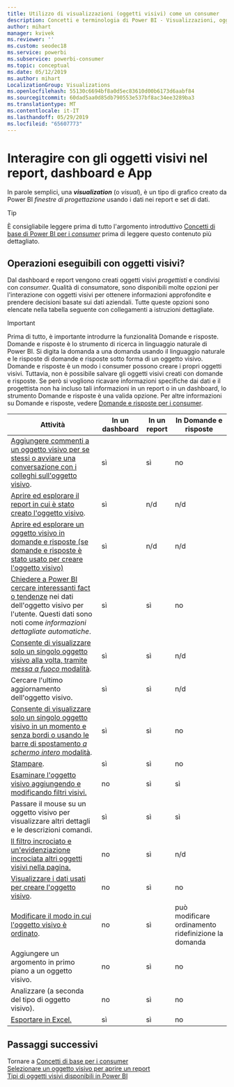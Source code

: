 ```yaml
---
title: Utilizzo di visualizzazioni (oggetti visivi) come un consumer
description: Concetti e terminologia di Power BI - Visualizzazioni, oggetti visivi. Che cos'è una visualizzazione o un oggetto visivo di Power BI.
author: mihart
manager: kvivek
ms.reviewer: ''
ms.custom: seodec18
ms.service: powerbi
ms.subservice: powerbi-consumer
ms.topic: conceptual
ms.date: 05/12/2019
ms.author: mihart
LocalizationGroup: Visualizations
ms.openlocfilehash: 55130c6694bf8a0d5ec83610d00b6173d6aabf84
ms.sourcegitcommit: 60dad5aa0d85db790553e537bf8ac34ee3289ba3
ms.translationtype: MT
ms.contentlocale: it-IT
ms.lasthandoff: 05/29/2019
ms.locfileid: "65607773"
---
```

# <a name="interact-with-visuals-in-reports-dashboards-and-apps"></a>Interagire con gli oggetti visivi nel report, dashboard e App

In parole semplici, una ***visualization*** (o *visual*), è un tipo di grafico creato da Power BI *finestre di progettazione* usando i dati nei report e set di dati. 

> [!TIP]
> È consigliabile leggere prima di tutto l'argomento introduttivo [Concetti di base di Power BI per i *consumer*](end-user-basic-concepts.md) prima di leggere questo contenuto più dettagliato.

## <a name="what-can-i-do-with-visuals"></a>Operazioni eseguibili con oggetti visivi?

Dal dashboard e report vengono creati oggetti visivi *progettisti* e condivisi con *consumer*. Qualità di consumatore, sono disponibili molte opzioni per l'interazione con oggetti visivi per ottenere informazioni approfondite e prendere decisioni basate sui dati aziendali. Tutte queste opzioni sono elencate nella tabella seguente con collegamenti a istruzioni dettagliate.

> [!IMPORTANT]
> Prima di tutto, è importante introdurre la funzionalità Domande e risposte. Domande e risposte è lo strumento di ricerca in linguaggio naturale di Power BI. Si digita la domanda a una domanda usando il linguaggio naturale e le risposte di domande e risposte sotto forma di un oggetto visivo. Domande e risposte è un modo i consumer possono creare i propri oggetti visivi. Tuttavia, non è possibile salvare gli oggetti visivi creati con domande e risposte. Se però si vogliono ricavare informazioni specifiche dai dati e il progettista non ha incluso tali informazioni in un report o in un dashboard, lo strumento Domande e risposte è una valida opzione. Per altre informazioni su Domande e risposte, vedere [Domande e risposte per i consumer](end-user-q-and-a.md).



|Attività  |In un dashboard  |In un report  | In Domande e risposte
|---------|---------|---------|--------|
|[Aggiungere commenti a un oggetto visivo per se stessi o avviare una conversazione con i colleghi sull'oggetto visivo](end-user-comment.md).     |  sì       |   sì      |  no  |
|[Aprire ed esplorare il report in cui è stato creato l'oggetto visivo](end-user-tiles.md).     |    sì     |   n/d      |  n/d |
|[Aprire ed esplorare un oggetto visivo in domande e risposte (se domande e risposte è stato usato per creare l'oggetto visivo)](end-user-q-and-a.md)     |   sì      |   n/d      |  n/d  |
|[Chiedere a Power BI cercare interessanti fact o tendenze](end-user-insights.md) nei dati dell'oggetto visivo per l'utente.  Questi dati sono noti come *informazioni dettagliate automatiche*.     |    sì     |   sì      | no   |
|[Consente di visualizzare solo un singolo oggetto visivo alla volta, tramite *messa a fuoco* modalità](end-user-focus.md).     | sì        |   sì      | n/d  |
|Cercare l'ultimo aggiornamento dell'oggetto visivo.     |  sì       |    sì     | n/d  |
|[Consente di visualizzare solo un singolo oggetto visivo in un momento e senza bordi o usando le barre di spostamento *a schermo intero* modalità](end-user-focus.md).     |   sì      |  sì       | no  |
|[Stampare](end-user-print.md).     |  sì       |   sì      | no  |
|[Esaminare l'oggetto visivo aggiungendo e modificando filtri visivi.](end-user-report-filter.md)     |    no     |   sì      | sì  |
|Passare il mouse su un oggetto visivo per visualizzare altri dettagli e le descrizioni comandi.     |    sì     |   sì      | sì  |
|[Il filtro incrociato e un'evidenziazione incrociata altri oggetti visivi nella pagina.](end-user-interactions.md)    |   no      |   sì      | n/d  |
|[Visualizzare i dati usati per creare l'oggetto visivo](end-user-show-data.md).     |  no       |   sì      | no  |
| [Modificare il modo in cui l'oggetto visivo è ordinato](end-user-search-sort.md). | no  | sì  | può modificare ordinamento ridefinizione la domanda  |
| Aggiungere un argomento in primo piano a un oggetto visivo. | no  | sì  |  no |
| Analizzare (a seconda del tipo di oggetto visivo). | no  | sì  | no  |
| [Esportare in Excel.](end-user-export.md) | sì | sì | no|

## <a name="next-steps"></a>Passaggi successivi
Tornare a [Concetti di base per i consumer](end-user-basic-concepts.md)    
[Selezionare un oggetto visivo per aprire un report](end-user-report-open.md)    
[Tipi di oggetti visivi disponibili in Power BI](end-user-visual-type.md)